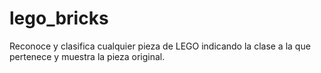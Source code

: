 # lego_bricks
Reconoce y clasifica cualquier pieza de LEGO indicando la clase a la que pertenece y muestra la pieza original.
